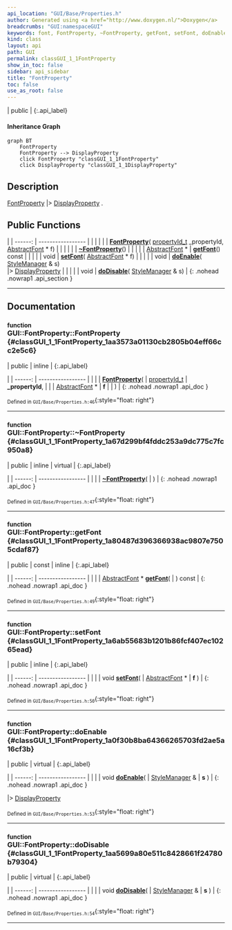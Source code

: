 ```yaml
---
api_location: "GUI/Base/Properties.h"
author: Generated using <a href="http://www.doxygen.nl/">Doxygen</a>
breadcrumbs: "GUI:namespaceGUI"
keywords: font, FontProperty, ~FontProperty, getFont, setFont, doEnable, doDisable
kind: class
layout: api
path: GUI
permalink: classGUI_1_1FontProperty
show_in_toc: false
sidebar: api_sidebar
title: "FontProperty"
toc: false
use_as_root: false
---
```


| public |
{:.api_label}

#### Inheritance Graph

```mermaid
graph BT
	FontProperty
	FontProperty --> DisplayProperty
	click FontProperty "classGUI_1_1FontProperty"
	click DisplayProperty "classGUI_1_1DisplayProperty"
```

## Description

[FontProperty](classGUI_1_1FontProperty) |> [DisplayProperty](classGUI_1_1DisplayProperty) .



## Public Functions

|
| ------: | ----------------- |
|  | |
|  | **[FontProperty](#classGUI_1_1FontProperty_1aa3573a01130cb2805b04eff66cc2e5c6)**( [propertyId_t](namespaceGUI#namespaceGUI_1a1a514ecc9ea4ec5de3e7cf43a883e550)  _propertyId,  [AbstractFont](classGUI_1_1AbstractFont) * f) |
|  | |
|  | **[~FontProperty](#classGUI_1_1FontProperty_1a67d299bf4fddc253a9dc775c7fc950a8)**() |
|  | |
| [AbstractFont](classGUI_1_1AbstractFont) * | **[getFont](#classGUI_1_1FontProperty_1a80487d396366938ac9807e7505cdaf87)**() const |
|  | |
| void | **[setFont](#classGUI_1_1FontProperty_1a6ab55683b1201b86fcf407ec10265ead)**( [AbstractFont](classGUI_1_1AbstractFont) * f) |
|  | |
| void | **[doEnable](#classGUI_1_1FontProperty_1a0f30b8ba64366265703fd2ae5a16cf3b)**( [StyleManager](classGUI_1_1StyleManager) & s) <br/> |> [DisplayProperty](classGUI_1_1DisplayProperty) |
|  | |
| void | **[doDisable](#classGUI_1_1FontProperty_1aa5699a80e511c8428661f24780b79304)**( [StyleManager](classGUI_1_1StyleManager) & s) |
{: .nohead .nowrap1 .api_section }


-------------------------------------------------------------------

## Documentation

### <small>function</small><br/> GUI::FontProperty::FontProperty {#classGUI_1_1FontProperty_1aa3573a01130cb2805b04eff66cc2e5c6}

| public | inline |
{:.api_label}

|
| ------: | ----------------- |
|  |
|  **[FontProperty](#classGUI_1_1FontProperty_1aa3573a01130cb2805b04eff66cc2e5c6)**( |  [propertyId_t](namespaceGUI#namespaceGUI_1a1a514ecc9ea4ec5de3e7cf43a883e550)  | **_propertyId**, |
| |  [AbstractFont](classGUI_1_1AbstractFont) * | **f** |
|   ) |
{: .nohead .nowrap1 .api_doc }





<sub>Defined in `GUI/Base/Properties.h:46`</sub>{:style="float: right"}

-------------------------------------------------------------------

### <small>function</small><br/> GUI::FontProperty::~FontProperty {#classGUI_1_1FontProperty_1a67d299bf4fddc253a9dc775c7fc950a8}

| public | inline | virtual |
{:.api_label}

|
| ------: | ----------------- |
|  |
|  **[~FontProperty](#classGUI_1_1FontProperty_1a67d299bf4fddc253a9dc775c7fc950a8)**( |  ) |
{: .nohead .nowrap1 .api_doc }





<sub>Defined in `GUI/Base/Properties.h:47`</sub>{:style="float: right"}

-------------------------------------------------------------------

### <small>function</small><br/> GUI::FontProperty::getFont {#classGUI_1_1FontProperty_1a80487d396366938ac9807e7505cdaf87}

| public | const | inline |
{:.api_label}

|
| ------: | ----------------- |
|  |
| [AbstractFont](classGUI_1_1AbstractFont) * **[getFont](#classGUI_1_1FontProperty_1a80487d396366938ac9807e7505cdaf87)**( |  ) const |
{: .nohead .nowrap1 .api_doc }





<sub>Defined in `GUI/Base/Properties.h:49`</sub>{:style="float: right"}

-------------------------------------------------------------------

### <small>function</small><br/> GUI::FontProperty::setFont {#classGUI_1_1FontProperty_1a6ab55683b1201b86fcf407ec10265ead}

| public | inline |
{:.api_label}

|
| ------: | ----------------- |
|  |
| void **[setFont](#classGUI_1_1FontProperty_1a6ab55683b1201b86fcf407ec10265ead)**( |  [AbstractFont](classGUI_1_1AbstractFont) * | **f** ) |
{: .nohead .nowrap1 .api_doc }





<sub>Defined in `GUI/Base/Properties.h:50`</sub>{:style="float: right"}

-------------------------------------------------------------------

### <small>function</small><br/> GUI::FontProperty::doEnable {#classGUI_1_1FontProperty_1a0f30b8ba64366265703fd2ae5a16cf3b}

| public | virtual |
{:.api_label}

|
| ------: | ----------------- |
|  |
| void **[doEnable](#classGUI_1_1FontProperty_1a0f30b8ba64366265703fd2ae5a16cf3b)**( |  [StyleManager](classGUI_1_1StyleManager) & | **s** ) |
{: .nohead .nowrap1 .api_doc }

|> [DisplayProperty](classGUI_1_1DisplayProperty) 





<sub>Defined in `GUI/Base/Properties.h:53`</sub>{:style="float: right"}

-------------------------------------------------------------------

### <small>function</small><br/> GUI::FontProperty::doDisable {#classGUI_1_1FontProperty_1aa5699a80e511c8428661f24780b79304}

| public | virtual |
{:.api_label}

|
| ------: | ----------------- |
|  |
| void **[doDisable](#classGUI_1_1FontProperty_1aa5699a80e511c8428661f24780b79304)**( |  [StyleManager](classGUI_1_1StyleManager) & | **s** ) |
{: .nohead .nowrap1 .api_doc }





<sub>Defined in `GUI/Base/Properties.h:54`</sub>{:style="float: right"}

-------------------------------------------------------------------

